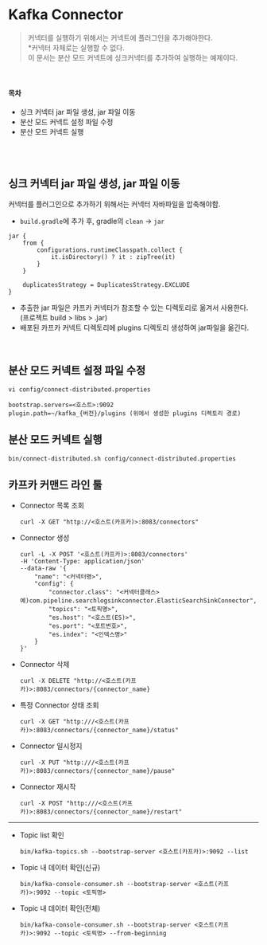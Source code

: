 # Kafka Connector
> 커넥터를 실행하기 위해서는 커넥트에 플러그인을 추가해야한다. <br>
> *커넥터 자체로는 실행할 수 없다. <br>
> 이 문서는 분산 모드 커넥트에 싱크커넥터를 추가하여 실행하는 예제이다. <br>

<br>

#### 목차
- 싱크 커넥터 jar 파일 생성, jar 파일 이동
- 분산 모드 커넥트 설정 파일 수정
- 분산 모드 커넥트 실행

<br>
<br>

## 싱크 커넥터 jar 파일 생성, jar 파일 이동
커넥터를 플러그인으로 추가하기 위해서는 커넥터 자바파일을 압축해야함.

- `build.gradle`에 추가 후, gradle의 `clean` -> `jar`
```
jar {
    from {
        configurations.runtimeClasspath.collect {
            it.isDirectory() ? it : zipTree(it)
        }
    }

    duplicatesStrategy = DuplicatesStrategy.EXCLUDE
}
```
- 추출한 jar 파일은 카프카 커넥터가 참조할 수 있는 디렉토리로 옮겨서 사용한다. (프로젝트 build > libs > .jar)
- 배포된 카프카 커넥트 디렉토리에 plugins 디렉토리 생성하여 jar파일을 옮긴다.
<br>

## 분산 모드 커넥트 설정 파일 수정
```
vi config/connect-distributed.properties

bootstrap.servers=<호스트>:9092
plugin.path=~/kafka_{버전}/plugins (위에서 생성한 plugins 디렉토리 경로)
```

## 분산 모드 커넥트 실행
```
bin/connect-distributed.sh config/connect-distributed.properties
```

## 카프카 커맨드 라인 툴

- Connector 목록 조회
  ```
  curl -X GET "http://<호스트(카프카)>:8083/connectors"
  ```

- Connector 생성
  ```
  curl -L -X POST '<호스트(카프카)>:8083/connectors' 
  -H 'Content-Type: application/json' 
  --data-raw '{
      "name": "<커넥터명>",
      "config": {
          "connector.class": "<커넥터클래스> 예)com.pipeline.searchlogsinkconnector.ElasticSearchSinkConnector",
          "topics": "<토픽명>",
          "es.host": "<호스트(ES)>",
          "es.port": "<포트번호>",
          "es.index": "<인덱스명>"
      }
  }'
  ```

- Connector 삭제
  ```
  curl -X DELETE "http://<호스트(카프카)>:8083/connectors/{connector_name}
  ```

- 특정 Connector 상태 조회
  ```
  curl -X GET "http:///<호스트(카프카)>:8083/connectors/{connector_name}/status"
  ```

- Connector 일시정지
  ```
  curl -X PUT "http:///<호스트(카프카)>:8083/connectors/{connector_name}/pause"
  ```

- Connector 재시작
  ```
  curl -X POST "http:///<호스트(카프카)>:8083/connectors/{connector_name}/restart"
  ```


---

- Topic list 확인
  ```
  bin/kafka-topics.sh --bootstrap-server <호스트(카프카)>:9092 --list
  ```

- Topic 내 데이터 확인(신규)
  ```
  bin/kafka-console-consumer.sh --bootstrap-server <호스트(카프카)>:9092 --topic <토픽명>
  ```

- Topic 내 데이터 확인(전체)
  ```
  bin/kafka-console-consumer.sh --bootstrap-server <호스트(카프카)>:9092 --topic <토픽명> --from-beginning
  ```
